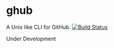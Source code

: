 # ghub
A Unix like CLI for GitHub. [![Build Status](https://travis-ci.org/BBloggsbott/ghub.svg?branch=master)](https://travis-ci.org/BBloggsbott/ghub)

Under Development
